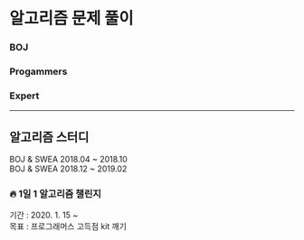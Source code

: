 # 알고리즘 문제 풀이 
### BOJ 
### Progammers
### Expert
--------------------------------------------
## 알고리즘 스터디 
BOJ & SWEA 2018.04 ~ 2018.10  
BOJ & SWEA 2018.12 ~ 2019.02

### :fire: 1일 1 알고리즘 챌린지
기간 : 2020. 1. 15 ~   
목표 : 프로그래머스 고득점 kit 깨기
